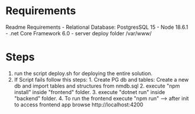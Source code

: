 # Requirements

Readme
Requirements
	- Relational Database: PostgresSQL 15 
	- Node 18.6.1 
 	- .net Core Framework 6.0
  	- server deploy folder /var/www/

# Steps
  1) run the script deploy.sh for deploying the entire solution.
  2) If Script fails follow this steps:
    1. Create PG db and tables: Create a new db and import tables and structures from nmdb.sql
    2. execute "npm install" inside "frontend" folder.
    3. execute "dotnet run" inside "backend" folder.
    4. To run the frontend execute "npm run" --> after init to access frontend app browse http://localhost:4200
    
    
